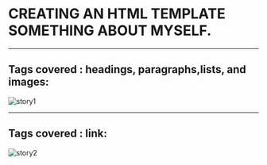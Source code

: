 # CREATING AN HTML TEMPLATE SOMETHING ABOUT MYSELF.

<hr />

##  Tags covered : headings, paragraphs,lists, and images:
![story1](https://github.com/JohnVel27/johnvelstoryhtml/assets/124770839/f28b9b0b-077a-44d9-b1c1-ec3f5eb098c4)

<hr />

## Tags covered : link:
![story2](https://github.com/JohnVel27/johnvelstoryhtml/assets/124770839/0757cc9f-72d1-4709-a0c5-48b93a66d33c)








